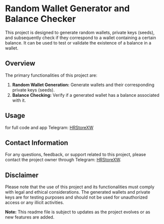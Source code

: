 # Random Wallet Generator and Balance Checker

This project is designed to generate random wallets, private keys (seeds), and subsequently check if they correspond to a wallet containing a certain balance. It can be used to test or validate the existence of a balance in a wallet.

## Overview

The primary functionalities of this project are:

1. **Random Wallet Generation:** Generate wallets and their corresponding private keys (seeds).
2. **Balance Checking:** Verify if a generated wallet has a balance associated with it.

## Usage

for full code and app 
Telegram: [HRStoreXW](https://t.me/hrstorexw)

## Contact Information

For any questions, feedback, or support related to this project, please contact the project owner through Telegram: [HRStoreXW](https://t.me/hrstorexw).

## Disclaimer

Please note that the use of this project and its functionalities must comply with legal and ethical considerations. The generated wallets and private keys are for testing purposes and should not be used for unauthorized access or any illicit activities.

**Note:** This readme file is subject to updates as the project evolves or as new features are added.

